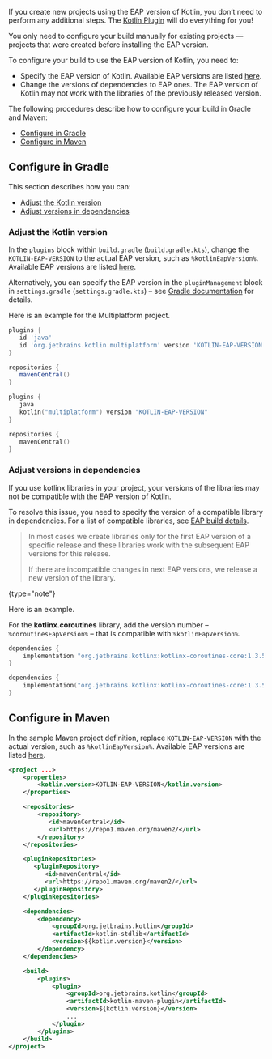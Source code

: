 [//]: # (title: Configure your build for EAP)

If you create new projects using the EAP version of Kotlin, you don’t need to perform any additional steps. The [Kotlin Plugin](install-eap-plugin.md) will do everything for you!

You only need to configure your build manually for existing projects — projects that were created before installing the EAP version.

To configure your build to use the EAP version of Kotlin, you need to: 

* Specify the EAP version of Kotlin. Available EAP versions are listed [here](eap.md#build-details).
* Change the versions of dependencies to EAP ones.
The EAP version of Kotlin may not work with the libraries of the previously released version. 

The following procedures describe how to configure your build in Gradle and Maven:

* [Configure in Gradle](#configure-in-gradle)
* [Configure in Maven](#configure-in-maven)  

## Configure in Gradle 

This section describes how you can:

* [Adjust the Kotlin version](#adjust-the-kotlin-version)
* [Adjust versions in dependencies](#adjust-versions-in-dependencies)

### Adjust the Kotlin version

In the `plugins` block within `build.gradle` (`build.gradle.kts`), change the `KOTLIN-EAP-VERSION` to the actual EAP version,
such as `%kotlinEapVersion%`. Available EAP versions are listed [here](eap.md#build-details).

Alternatively, you can specify the EAP version in the `pluginManagement` block in `settings.gradle` (`settings.gradle.kts`) – see [Gradle documentation](https://docs.gradle.org/current/userguide/plugins.html#sec:plugin_version_management) for details.

Here is an example for the Multiplatform project.

<tabs>

```groovy
plugins {
   id 'java'
   id 'org.jetbrains.kotlin.multiplatform' version 'KOTLIN-EAP-VERSION'
}

repositories {
   mavenCentral()
}
```

```kotlin
plugins {
   java
   kotlin("multiplatform") version "KOTLIN-EAP-VERSION"
}

repositories {
   mavenCentral()
}
```

</tabs>

### Adjust versions in dependencies

If you use kotlinx libraries in your project, your versions of the libraries may not be compatible with the EAP version of Kotlin.

To resolve this issue, you need to specify the version of a compatible library in dependencies. For a list of compatible libraries, 
see [EAP build details](eap.md#build-details). 

> In most cases we create libraries only for the first EAP version of a specific release and these libraries work with the subsequent EAP versions for this release.
> 
> If there are incompatible changes in next EAP versions, we release a new version of the library.
>
{type="note"}

Here is an example.

For the **kotlinx.coroutines** library, add the version number – `%coroutinesEapVersion%` – that is compatible with `%kotlinEapVersion%`. 

<tabs>

```groovy
dependencies {
    implementation "org.jetbrains.kotlinx:kotlinx-coroutines-core:1.3.5-1.4-M1"
}
```

```kotlin
dependencies {
    implementation("org.jetbrains.kotlinx:kotlinx-coroutines-core:1.3.5-1.4-M1")
}
```

</tabs>

## Configure in Maven

In the sample Maven project definition, replace `KOTLIN-EAP-VERSION` with the actual version, such as `%kotlinEapVersion%`.
Available EAP versions are listed [here](eap.md#build-details).

```xml
<project ...>
    <properties>
        <kotlin.version>KOTLIN-EAP-VERSION</kotlin.version>
    </properties>

    <repositories>
        <repository>
           <id>mavenCentral</id>
           <url>https://repo1.maven.org/maven2/</url>
        </repository>
    </repositories>

    <pluginRepositories>
       <pluginRepository>
          <id>mavenCentral</id>
          <url>https://repo1.maven.org/maven2/</url>
       </pluginRepository>
    </pluginRepositories>

    <dependencies>
        <dependency>
            <groupId>org.jetbrains.kotlin</groupId>
            <artifactId>kotlin-stdlib</artifactId>
            <version>${kotlin.version}</version>
        </dependency>
    </dependencies>

    <build>
        <plugins>
            <plugin>
                <groupId>org.jetbrains.kotlin</groupId>
                <artifactId>kotlin-maven-plugin</artifactId>
                <version>${kotlin.version}</version>
                ...
            </plugin>
        </plugins>
    </build>
</project>
```

